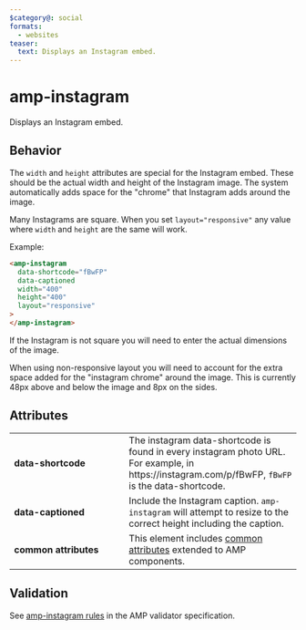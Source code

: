 ```yaml
---
$category@: social
formats:
  - websites
teaser:
  text: Displays an Instagram embed.
---
```


<!---
Copyright 2015 The AMP HTML Authors. All Rights Reserved.

Licensed under the Apache License, Version 2.0 (the "License");
you may not use this file except in compliance with the License.
You may obtain a copy of the License at

      http://www.apache.org/licenses/LICENSE-2.0

Unless required by applicable law or agreed to in writing, software
distributed under the License is distributed on an "AS-IS" BASIS,
WITHOUT WARRANTIES OR CONDITIONS OF ANY KIND, either express or implied.
See the License for the specific language governing permissions and
limitations under the License.
-->

# amp-instagram

Displays an Instagram embed.

## Behavior

The `width` and `height` attributes are special for the Instagram embed.
These should be the actual width and height of the Instagram image.
The system automatically adds space for the "chrome" that Instagram adds around the image.

Many Instagrams are square. When you set `layout="responsive"` any value where `width` and `height` are the same will work.

Example:

```html
<amp-instagram
  data-shortcode="fBwFP"
  data-captioned
  width="400"
  height="400"
  layout="responsive"
>
</amp-instagram>
```

If the Instagram is not square you will need to enter the actual dimensions of the image.

When using non-responsive layout you will need to account for the extra space added for the "instagram chrome" around the image. This is currently 48px above and below the image and 8px on the sides.

## Attributes

<table>
  <tr>
    <td width="40%"><strong>data-shortcode</strong></td>
    <td>The instagram data-shortcode is found in every instagram photo URL.
<br>
For example, in https://instagram.com/p/fBwFP, <code>fBwFP</code> is the data-shortcode.</td>
  </tr>
  <tr>
    <td width="40%"><strong>data-captioned</strong></td>
    <td>Include the Instagram caption. <code>amp-instagram</code> will attempt to resize to the correct height including the caption.</td>
  </tr>
  <tr>
    <td width="40%"><strong>common attributes</strong></td>
    <td>This element includes <a href="https://amp.dev/documentation/guides-and-tutorials/learn/common_attributes">common attributes</a> extended to AMP components.</td>
  </tr>
</table>

## Validation

See [amp-instagram rules](https://github.com/ampproject/amphtml/blob/master/extensions/amp-instagram/validator-amp-instagram.protoascii) in the AMP validator specification.
